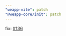 ```yaml
---
"weapp-vite": patch
"@weapp-core/init": patch
---
```


fix: [#136](https://github.com/weapp-vite/weapp-vite/issues/136)
